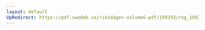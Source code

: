 ```yaml
---
layout: default
UpRedirect: https://pdf.swedeb.se/riksdagen-volumeG-pdf/199293/reg_199293/reg_199293_0358.pdf
---
```


